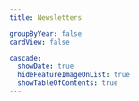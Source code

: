 ```yaml
---
title: Newsletters

groupByYear: false
cardView: false

cascade:
  showDate: true
  hideFeatureImageOnList: true
  showTableOfContents: true
---
```

